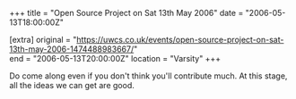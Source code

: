 +++
title = "Open Source Project on Sat 13th May 2006"
date = "2006-05-13T18:00:00Z"

[extra]
original = "https://uwcs.co.uk/events/open-source-project-on-sat-13th-may-2006-1474488983667/"    
end = "2006-05-13T20:00:00Z"
location = "Varsity"
+++

Do come along even if you don't think you'll contribute much. At this stage, all the ideas we can get are good.

